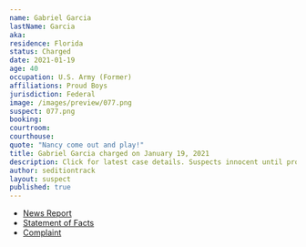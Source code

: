 ```yaml
---
name: Gabriel Garcia
lastName: Garcia
aka:
residence: Florida
status: Charged
date: 2021-01-19
age: 40
occupation: U.S. Army (Former)
affiliations: Proud Boys
jurisdiction: Federal
image: /images/preview/077.png
suspect: 077.png
booking:
courtroom:
courthouse:
quote: "Nancy come out and play!"
title: Gabriel Garcia charged on January 19, 2021
description: Click for latest case details. Suspects innocent until proven guilty.
author: seditiontrack
layout: suspect
published: true
---
```

- [News Report](https://www.miamiherald.com/news/local/crime/article248608940.html)
- [Statement of Facts](https://www.justice.gov/opa/page/file/1356776/download)
- [Complaint](https://www.justice.gov/opa/page/file/1356771/download)
